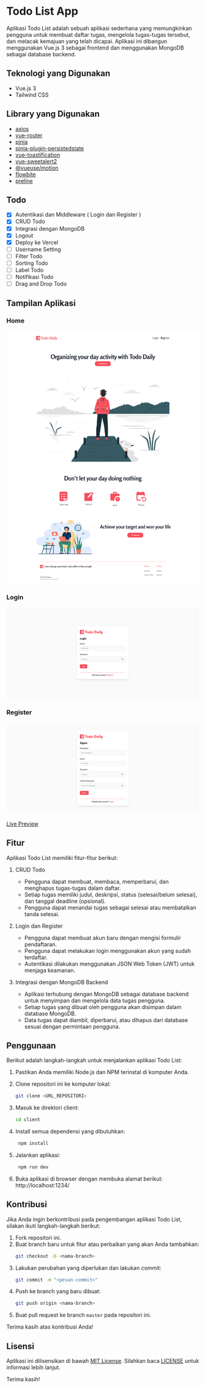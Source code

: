# Todo List App

Aplikasi Todo List adalah sebuah aplikasi sederhana yang memungkinkan pengguna untuk membuat daftar tugas, mengelola tugas-tugas tersebut, dan melacak kemajuan yang telah dicapai. Aplikasi ini dibangun menggunakan Vue.js 3 sebagai frontend dan menggunakan MongoDB sebagai database backend.

## Teknologi yang Digunakan

- Vue.js 3
- Tailwind CSS

## Library yang Digunakan

- [axios](https://axios-http.com/docs/intro)
- [vue-router](https://router.vuejs.org/)
- [pinia](https://pinia.vuejs.org/)
- [pinia-plugin-persistedstate](https://prazdevs.github.io/pinia-plugin-persistedstate/)
- [vue-toastification](https://vue-toastification.maronato.dev/)
- [vue-sweetalert2](https://sweetalert2.github.io/)
- [@vueuse/motion](https://motion.vueuse.org/)
- [flowbite](https://flowbite.com/)
- [preline](https://preline.co/)

## Todo

<!-- buatkan checkbox -->

- [x] Autentikasi dan Middleware ( Login dan Register )
- [x] CRUD Todo
- [x] Integrasi dengan MongoDB
- [x] Logout
- [x] Deploy ke Vercel
- [ ] Username Setting
- [ ] Filter Todo
- [ ] Sorting Todo
- [ ] Label Todo
- [ ] Notifikasi Todo
- [ ] Drag and Drop Todo

## Tampilan Aplikasi

<!-- image -->

### Home

![Tampilan Aplikasi](https://github.com/Azizsige/todo-mongo/blob/master/public/img/home.png?raw=true)

### Login

![Tampilan Aplikasi](https://github.com/Azizsige/todo-mongo/blob/master/public/img/login.png?raw=true)

### Register

![Tampilan Aplikasi](https://github.com/Azizsige/todo-mongo/blob/master/public/img/register.png?raw=true)

<!-- link live preview -->

[Live Preview](https://todo-mongo.vercel.app/)

## Fitur

Aplikasi Todo List memiliki fitur-fitur berikut:

1. CRUD Todo

   - Pengguna dapat membuat, membaca, memperbarui, dan menghapus tugas-tugas dalam daftar.
   - Setiap tugas memiliki judul, deskripsi, status (selesai/belum selesai), dan tanggal deadline (opsional).
   - Pengguna dapat menandai tugas sebagai selesai atau membatalkan tanda selesai.

2. Login dan Register

   - Pengguna dapat membuat akun baru dengan mengisi formulir pendaftaran.
   - Pengguna dapat melakukan login menggunakan akun yang sudah terdaftar.
   - Autentikasi dilakukan menggunakan JSON Web Token (JWT) untuk menjaga keamanan.

3. Integrasi dengan MongoDB Backend
   - Aplikasi terhubung dengan MongoDB sebagai database backend untuk menyimpan dan mengelola data tugas pengguna.
   - Setiap tugas yang dibuat oleh pengguna akan disimpan dalam database MongoDB.
   - Data tugas dapat diambil, diperbarui, atau dihapus dari database sesuai dengan permintaan pengguna.

## Penggunaan

Berikut adalah langkah-langkah untuk menjalankan aplikasi Todo List:

1. Pastikan Anda memiliki Node.js dan NPM terinstal di komputer Anda.

2. Clone repositori ini ke komputer lokal:

   ```bash
   git clone <URL_REPOSITORI>
   ```

3. Masuk ke direktori client:

   ```bash
   cd client
   ```

4. Install semua dependensi yang dibutuhkan:

   ```bash
    npm install
   ```

5. Jalankan aplikasi:

   ```bash
    npm run dev
   ```

6. Buka aplikasi di browser dengan membuka alamat berikut: http://localhost:1234/

## Kontribusi

Jika Anda ingin berkontribusi pada pengembangan aplikasi Todo List, silakan ikuti langkah-langkah berikut:

1. Fork repositori ini.
2. Buat branch baru untuk fitur atau perbaikan yang akan Anda tambahkan:
   ```bash
   git checkout -b <nama-branch>
   ```
3. Lakukan perubahan yang diperlukan dan lakukan commit:
   ```bash
   git commit -m "<pesan-commit>"
   ```
4. Push ke branch yang baru dibuat:
   ```bash
   git push origin <nama-branch>
   ```
5. Buat pull request ke branch `master` pada repositori ini.

Terima kasih atas kontribusi Anda!

## Lisensi

Aplikasi ini dilisensikan di bawah [MIT License](https://github.com/Azizsige/todo-mongo/blob/master/LICENSE). Silahkan baca [LICENSE](https://github.com/Azizsige/todo-mongo/blob/master/LICENSE) untuk informasi lebih lanjut.

Terima kasih!
